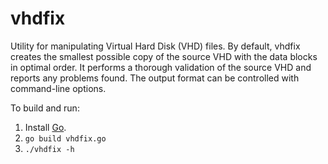 vhdfix
======

Utility for manipulating Virtual Hard Disk (VHD) files. By default, vhdfix
creates the smallest possible copy of the source VHD with the data blocks in
optimal order. It performs a thorough validation of the source VHD and reports
any problems found. The output format can be controlled with command-line
options.

To build and run:

1. Install [Go](https://golang.org/dl/).
2. `go build vhdfix.go`
3. `./vhdfix -h`
